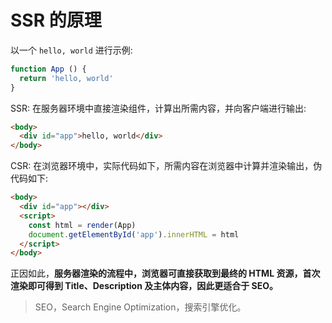 # SSR 的原理

以一个 `hello, world` 进行示例:

``` js
function App () {
  return 'hello, world'
}
```

SSR: 在服务器环境中直接渲染组件，计算出所需内容，并向客户端进行输出:

``` html
<body>
  <div id="app">hello, world</div>
</body>
```

CSR: 在浏览器环境中，实际代码如下，所需内容在浏览器中计算并渲染输出，伪代码如下:

``` html
<body>
  <div id="app"></div>
  <script>
    const html = render(App)
    document.getElementById('app').innerHTML = html
  </script>
</body>
```

正因如此，**服务器渲染的流程中，浏览器可直接获取到最终的 HTML 资源，首次渲染即可得到 Title、Description 及主体内容，因此更适合于 SEO。**

> SEO，Search Engine Optimization，搜索引擎优化。